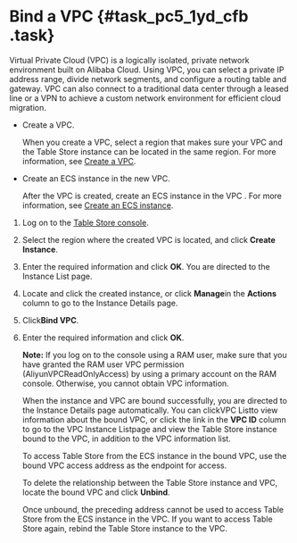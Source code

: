 # Bind a VPC {#task_pc5_1yd_cfb .task}

Virtual Private Cloud \(VPC\) is a logically isolated, private network environment built on Alibaba Cloud. Using VPC, you can select a private IP address range, divide network segments, and configure a routing table and gateway. VPC can also connect to a traditional data center through a leased line or a VPN to achieve a custom network environment for efficient cloud migration.

-   Create a VPC.

    When you create a VPC, select a region that makes sure your VPC and the Table Store instance can be located in the same region. For more information, see [Create a VPC](https://partners-intl.aliyun.com/help/doc-detail/27710.htm).

-   Create an ECS instance in the new VPC.

    After the VPC is created, create an ECS instance in the VPC . For more information, see [Create an ECS instance](https://partners-intl.aliyun.com/help/doc-detail/27713.htm).


1.  Log on to the [Table Store console](https://partners-intl.console.aliyun.com/#/ots). 
2.  Select the region where the created VPC is located, and click **Create Instance**. 
3.  Enter the required information and click **OK**. You are directed to the Instance List page.
4.  Locate and click the created instance, or click **Manage**in the **Actions** column to go to the Instance Details page. 
5.  Click**Bind VPC**. 
6.  Enter the required information and click **OK**. 

    **Note:** If you log on to the console using a RAM user, make sure that you have granted the RAM user VPC permission \(AliyunVPCReadOnlyAccess\) by using a primary account on the RAM console. Otherwise, you cannot obtain VPC information.

    When the instance and VPC are bound successfully, you are directed to the Instance Details page automatically. You can clickVPC Listto view information about the bound VPC, or click the link in the **VPC ID** column to go to the VPC Instance Listpage and view the Table Store instance bound to the VPC, in addition to the VPC information list.

    To access Table Store from the ECS instance in the bound VPC, use the bound VPC access address as the endpoint for access.

    To delete the relationship between the Table Store instance and VPC, locate the bound VPC and click **Unbind**.

    Once unbound, the preceding address cannot be used to access Table Store from the ECS instance in the VPC. If you want to access Table Store again, rebind the Table Store instance to the VPC.


